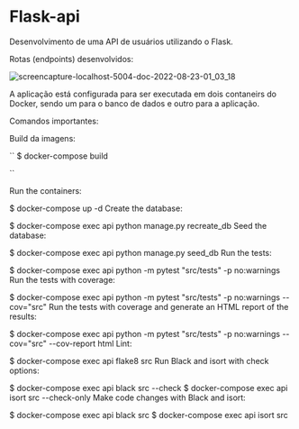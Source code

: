 # Flask-api

Desenvolvimento de uma API de usuários utilizando o Flask. 

Rotas (endpoints) desenvolvidos:

![screencapture-localhost-5004-doc-2022-08-23-01_03_18](https://user-images.githubusercontent.com/64854811/186067204-87fc0419-9575-48fe-a83c-2ed023baa105.png)

A aplicação está configurada para ser executada em dois contaneirs do Docker, sendo um para o banco de dados e outro para a aplicação.

Comandos importantes:

Build da imagens:

``
$ docker-compose build

``


Run the containers:

$ docker-compose up -d
Create the database:

$ docker-compose exec api python manage.py recreate_db
Seed the database:

$ docker-compose exec api python manage.py seed_db
Run the tests:

$ docker-compose exec api python -m pytest "src/tests" -p no:warnings
Run the tests with coverage:

$ docker-compose exec api python -m pytest "src/tests" -p no:warnings --cov="src"
Run the tests with coverage and generate an HTML report of the results:

$ docker-compose exec api python -m pytest "src/tests" -p no:warnings --cov="src" --cov-report html
Lint:

$ docker-compose exec api flake8 src
Run Black and isort with check options:

$ docker-compose exec api black src --check
$ docker-compose exec api isort src --check-only
Make code changes with Black and isort:

$ docker-compose exec api black src
$ docker-compose exec api isort src


